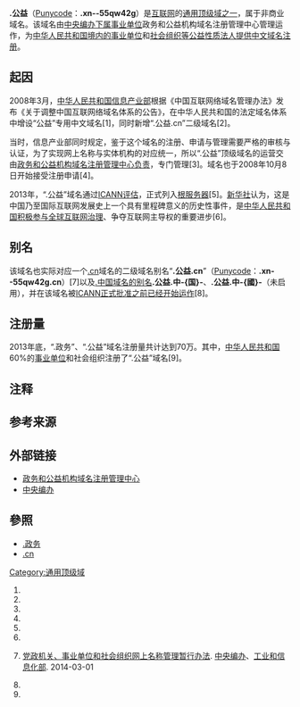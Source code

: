 **.公益**（[Punycode](https://zh.wikipedia.org/wiki/Punycode "wikilink")：**.xn--55qw42g**）是[互联网](../Page/互联网.md "wikilink")的[通用顶级域之一](https://zh.wikipedia.org/wiki/通用顶级域 "wikilink")，属于非商业域名。该域名由[中央编办下属](https://zh.wikipedia.org/wiki/中央编办 "wikilink")[事业单位](../Page/事业单位.md "wikilink")政务和公益机构域名注册管理中心管理运作，为[中华人民共和国境内的](https://zh.wikipedia.org/wiki/中华人民共和国 "wikilink")[事业单位](../Page/事业单位.md "wikilink")和[社会组织等公益性质法人提供](https://zh.wikipedia.org/wiki/社会组织 "wikilink")[中文域名注册](https://zh.wikipedia.org/wiki/IDN "wikilink")。

## 起因

2008年3月，[中华人民共和国信息产业部](../Page/中华人民共和国信息产业部.md "wikilink")根据《中国互联网络域名管理办法》发布《关于调整中国互联网络域名体系的公告》，在中华人民共和国的法定域名体系中增设“公益”专用中文域名\[1\]，同时新增“.公益.cn”二级域名\[2\]。

当时，信息产业部同时规定，鉴于这个域名的注册、申请与管理需要严格的审核与认证，为了实现网上名称与实体机构的对应统一，所以“.公益”顶级域名的运营交由[政务和公益机构域名注册管理中心负责](https://zh.wikipedia.org/wiki/政务和公益机构域名注册管理中心 "wikilink")，专门管理\[3\]。域名也于2008年10月8日开始接受注册申请\[4\]。

2013年，“.公益”域名通过[ICANN评估](https://zh.wikipedia.org/wiki/ICANN "wikilink")，正式列入[根服务器](https://zh.wikipedia.org/wiki/根服务器 "wikilink")\[5\]。[新华社](../Page/新华社.md "wikilink")认为，这是中国乃至国际互联网发展史上一个具有里程碑意义的历史性事件，是[中华人民共和国积极参与全球互联网治理](https://zh.wikipedia.org/wiki/中华人民共和国 "wikilink")、争夺互联网主导权的重要进步\[6\]。

## 别名

该域名也实际对应一个[.cn](../Page/.cn.md "wikilink")域名的二级域名别名“**.公益.cn**”（[Punycode](https://zh.wikipedia.org/wiki/Punycode "wikilink")：**.xn--55qw42g.cn**）\[7\]以及[.中国域名的别名](https://zh.wikipedia.org/wiki/.中国 "wikilink")**.公益.中-{国}-**、**.公益.中-{國}-**（未启用），并在该域名被[ICANN正式批准之前已经开始运作](https://zh.wikipedia.org/wiki/ICANN "wikilink")\[8\]。

## 注册量

2013年底，“.政务”、“.公益”域名注册量共计达到70万。其中，[中华人民共和国](https://zh.wikipedia.org/wiki/中华人民共和国 "wikilink")60%的[事业单位](../Page/事业单位.md "wikilink")和社会组织注册了“.公益”域名\[9\]。

## 注释

## 参考来源

## 外部链接

  - [政务和公益机构域名注册管理中心](http://www.conac.cn/)
  - [中央编办](http://www.scopsr.gov.cn/)

## 參照

  - [.政务](../Page/.政务.md "wikilink")
  - [.cn](../Page/.cn.md "wikilink")

[Category:通用顶级域](https://zh.wikipedia.org/wiki/Category:通用顶级域 "wikilink")

1.

2.
3.

4.

5.

6.
7.  [党政机关、事业单位和社会组织网上名称管理暂行办法](http://www.conac.cn/wjfg/20150908/9124.html). [中央编办](https://zh.wikipedia.org/wiki/中央编办 "wikilink")、[工业和信息化部](https://zh.wikipedia.org/wiki/工业和信息化部 "wikilink"). 2014-03-01

8.

9.